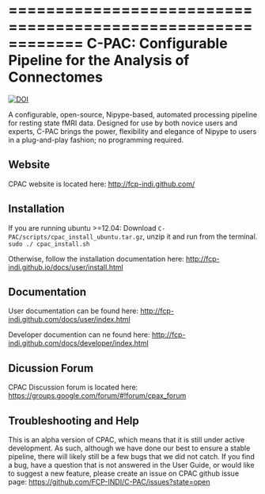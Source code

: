 ============================================================
C-PAC: Configurable Pipeline for the Analysis of Connectomes
============================================================
[![DOI](https://zenodo.org/badge/doi/10.5281/zenodo.14298.svg)](http://dx.doi.org/10.5281/zenodo.14298)

A configurable, open-source, Nipype-based, automated processing pipeline for resting state fMRI data. 
Designed for use by both novice users and experts, C-PAC brings the power, flexibility and elegance 
of Nipype to users in a plug-and-play fashion; no programming required.

Website
-------

CPAC website is located here:  http://fcp-indi.github.com/

Installation
------------

If you are running ubuntu >=12.04:
Download `C-PAC/scripts/cpac_install_ubuntu.tar.gz`, unzip it and run from the terminal.
    `sudo ./ cpac_install.sh`

Otherwise, follow the installation documentation here: http://fcp-indi.github.io/docs/user/install.html

Documentation
-------------

User documentation can be found here: http://fcp-indi.github.com/docs/user/index.html

Developer documention can ne found here: http://fcp-indi.github.com/docs/developer/index.html


Dicussion Forum
---------------

CPAC Discussion forum is located here: https://groups.google.com/forum/#!forum/cpax_forum

Troubleshooting and Help
------------------------

This is an alpha version of CPAC, which means that it is still under active development. As such, although we have done our best to ensure a stable pipeline, 
there will likely still be a few bugs that we did not catch. If you find a bug, have a question that is not answered in the User Guide, or would like to suggest a new feature, 
please create an issue on CPAC github issue page: https://github.com/FCP-INDI/C-PAC/issues?state=open
